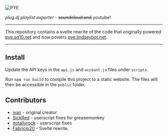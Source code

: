 ![PYE](https://raw.githubusercontent.com/SEAPUNK/PYE/master/src/s/img/pye.png)

*plug.dj playlist exporter* - ~~soundcloud and~~ youtube!

---

This repository contains a svelte rewrite of the code that originally powered [pye.sq10.net](http://pye.sq10.net) and
now powers [pye.lindseybot.net](https://pye.lindseybot.net).

---

Install
---

Update the API keys in the `api.js` and `account.js` files under `scripts`.

Run `npm run build` to compile this project to a static website. The files will then be accessible in the `public`
folder.

Contributors
---

* [ivan](https://ivan.moe/) - original creator
* [SickRed](https://github.com/SickRed) - userscript fixes for greasemonkey
* [itotallyrock](https://github.com/itotallyrock) - userscript fixes
* [Fabricio20](https://github.com/Fabricio20) - Svelte rewrite.
